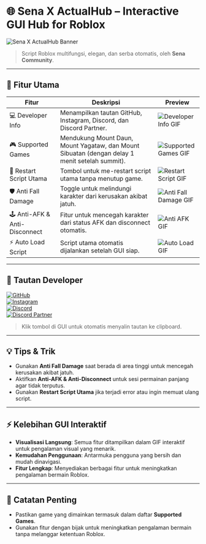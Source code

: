 # 🌐 Sena X ActualHub – Interactive GUI Hub for Roblox

![Sena X ActualHub Banner](https://media.tenor.com/h4PqcTyMsL4AAAAM/cover3.gif)
> Script Roblox multifungsi, elegan, dan serba otomatis, oleh **Sena Community**.

---

## 🚀 Fitur Utama

| Fitur | Deskripsi | Preview |
|-------|-----------|---------|
| 💻 Developer Info | Menampilkan tautan GitHub, Instagram, Discord, dan Discord Partner. | ![Developer Info GIF](https://media0.giphy.com/media/v1.Y2lkPTZjMDliOTUybzRjYWVxamJqd3IzNGpibm53ejhpbWtvMzFqOHl3ZDR2Y21vOXY2OCZlcD12MV9pbnRlcm5hbF9naWZfYnlfaWQmY3Q9Zw/EoH4Wpu8suiNTLpI6j/giphy.gif) |
| 🎮 Supported Games | Mendukung Mount Daun, Mount Yagataw, dan Mount Sibuatan (dengan delay 1 menit setelah summit). | ![Supported Games GIF](https://i.imgur.com/placeholderGames.gif) |
| 🔄 Restart Script Utama | Tombol untuk me-restart script utama tanpa menutup game. | ![Restart Script GIF](https://i.imgur.com/placeholderRestart.gif) |
| 🛡️ Anti Fall Damage | Toggle untuk melindungi karakter dari kerusakan akibat jatuh. | ![Anti Fall Damage GIF](https://i.imgur.com/placeholderAntiFall.gif) |
| 🕹️ Anti-AFK & Anti-Disconnect | Fitur untuk mencegah karakter dari status AFK dan disconnect otomatis. | ![Anti AFK GIF](https://i.imgur.com/placeholderAntiAFK.gif) |
| ⚡ Auto Load Script | Script utama otomatis dijalankan setelah GUI siap. | ![Auto Load GIF](https://i.imgur.com/placeholderAutoLoad.gif) |

---

## 🔗 Tautan Developer

[![GitHub](https://img.shields.io/badge/GitHub-🌐-black?style=for-the-badge)](https://github.com/haryasenahendriansyah)  
[![Instagram](https://img.shields.io/badge/Instagram-📷-E1306C?style=for-the-badge&logo=instagram)](https://instagram.com/haryaseriansyah)  
[![Discord](https://img.shields.io/badge/Discord-💬-7289DA?style=for-the-badge&logo=discord)](https://discord.gg/AtbU3EWjwy)  
[![Discord Partner](https://img.shields.io/badge/DiscordPartner-🤝-5865F2?style=for-the-badge)](https://discord.gg/WVfnGu9GMM)

> Klik tombol di GUI untuk otomatis menyalin tautan ke clipboard.

---

## 💡 Tips & Trik

- Gunakan **Anti Fall Damage** saat berada di area tinggi untuk mencegah kerusakan akibat jatuh.  
- Aktifkan **Anti-AFK & Anti-Disconnect** untuk sesi permainan panjang agar tidak terputus.  
- Gunakan **Restart Script Utama** jika terjadi error atau ingin memuat ulang script.

---

## ⚡ Kelebihan GUI Interaktif

- **Visualisasi Langsung**: Semua fitur ditampilkan dalam GIF interaktif untuk pengalaman visual yang menarik.  
- **Kemudahan Penggunaan**: Antarmuka pengguna yang bersih dan mudah dinavigasi.  
- **Fitur Lengkap**: Menyediakan berbagai fitur untuk meningkatkan pengalaman bermain Roblox.

---

## 🎯 Catatan Penting

- Pastikan game yang dimainkan termasuk dalam daftar **Supported Games**.  
- Gunakan fitur dengan bijak untuk meningkatkan pengalaman bermain tanpa melanggar ketentuan Roblox.
